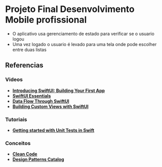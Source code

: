 # Projeto Final Desenvolvimento Mobile profissional

- O aplicativo usa gerenciamento de estado para verificar se o usuario logou
- Uma vez logado o usuario é levado para uma tela onde pode escolher entre duas listas

## Referencias

### Videos
* **[Introducing SwiftUI: Building Your First App](https://developer.apple.com/videos/play/wwdc2019/204/)**
* **[SwiftUI Essentials](https://developer.apple.com/videos/play/wwdc2019/216)**
* **[Data Flow Through SwiftUI](https://developer.apple.com/videos/play/wwdc2019/226)**
* **[Building Custom Views with SwiftUI](https://developer.apple.com/videos/play/wwdc2019/237)**

### Tutoriais
* **[Getting started with Unit Tests in Swift](https://www.avanderlee.com/swift/unit-tests-best-practices/)**

### Conceitos
* **[Clean Code](https://gist.github.com/wojteklu/73c6914cc446146b8b533c0988cf8d29)**
* **[Design Patterns Catalog](https://refactoring.guru/design-patterns/catalog)**
